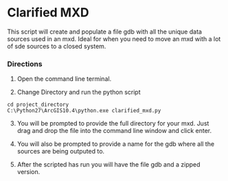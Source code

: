 # Clarified MXD

This script will create and populate a file gdb with all the unique data sources used in an mxd. Ideal for when you need to move an mxd with a lot of sde sources to a closed system.

### Directions
1. Open the command line terminal.

2. Change Directory and run the python script
```
cd project_directory
C:\Python27\ArcGIS10.4\python.exe clarified_mxd.py
```
3. You will be prompted to provide the full directory for your mxd. Just drag and drop the file into the command line window and click enter.

4. You will also be prompted to provide a name for the gdb where all the sources are being outputed to.

5. After the scripted has run you will have the file gdb and a zipped version.

